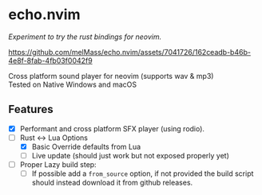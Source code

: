 # echo.nvim

*Experiment to try the rust bindings for neovim.*

https://github.com/melMass/echo.nvim/assets/7041726/162ceadb-b46b-4e8f-8fab-4fb03f0042f9

 

Cross platform sound player for neovim (supports wav & mp3)  
Tested on Native Windows and macOS


## Features

- [x] Performant and cross platform SFX player (using rodio).
- [ ] Rust <-> Lua Options
  - [x] Basic Override defaults from Lua
  - [ ] Live update (should just work but not exposed properly yet)
- [ ] Proper Lazy build step:
    - [ ] If possible add a `from_source` option, if not provided the build script should instead download it from github releases.
